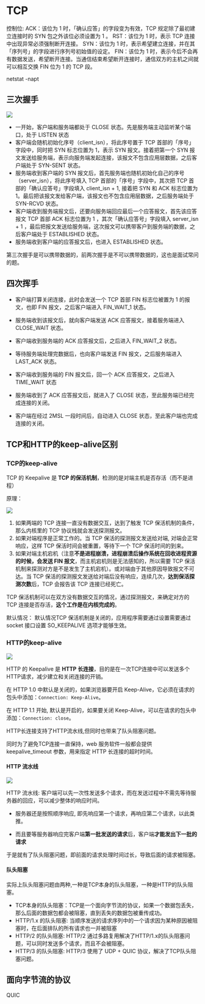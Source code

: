 
# TCP


控制位:
ACK：该位为 1 时，「确认应答」的字段变为有效，TCP 规定除了最初建立连接时的 SYN 包之外该位必须设置为 1 。
RST：该位为 1 时，表示 TCP 连接中出现异常必须强制断开连接。
SYN：该位为 1 时，表示希望建立连接，并在其「序列号」的字段进行序列号初始值的设定。
FIN：该位为 1 时，表示今后不会再有数据发送，希望断开连接。当通信结束希望断开连接时，通信双方的主机之间就可以相互交换 FIN 位为 1 的 TCP 段。


netstat -napt


## 三次握手

![](img/TCP/三次握手.png)

- 一开始，客户端和服务端都处于 CLOSE 状态。先是服务端主动监听某个端口，处于 LISTEN 状态
- 客户端会随机初始化序号（client_isn），将此序号置于 TCP 首部的「序号」字段中，同时把 SYN 标志位置为 1，表示 SYN 报文。接着把第一个 SYN 报文发送给服务端，表示向服务端发起连接，该报文不包含应用层数据，之后客户端处于 SYN-SENT 状态。
- 服务端收到客户端的 SYN 报文后，首先服务端也随机初始化自己的序号（server_isn），将此序号填入 TCP 首部的「序号」字段中，其次把 TCP 首部的「确认应答号」字段填入 client_isn + 1, 接着把 SYN 和 ACK 标志位置为 1。最后把该报文发给客户端，该报文也不包含应用层数据，之后服务端处于 SYN-RCVD 状态。
- 客户端收到服务端报文后，还要向服务端回应最后一个应答报文，首先该应答报文 TCP 首部 ACK 标志位置为 1 ，其次「确认应答号」字段填入 server_isn + 1 ，最后把报文发送给服务端，这次报文可以携带客户到服务端的数据，之后客户端处于 ESTABLISHED 状态。
- 服务端收到客户端的应答报文后，也进入 ESTABLISHED 状态。

第三次握手是可以携带数据的，前两次握手是不可以携带数据的，这也是面试常问的题。

## 四次挥手

- 客户端打算关闭连接，此时会发送一个 TCP 首部 FIN 标志位被置为 1 的报文，也即 FIN 报文，之后客户端进入 FIN_WAIT_1 状态。
- 服务端收到该报文后，就向客户端发送 ACK 应答报文，接着服务端进入 CLOSE_WAIT 状态。
- 客户端收到服务端的 ACK 应答报文后，之后进入 FIN_WAIT_2 状态。

- 等待服务端处理完数据后，也向客户端发送 FIN 报文，之后服务端进入 LAST_ACK 状态。
- 客户端收到服务端的 FIN 报文后，回一个 ACK 应答报文，之后进入 TIME_WAIT 状态
- 服务端收到了 ACK 应答报文后，就进入了 CLOSE 状态，至此服务端已经完成连接的关闭。
- 客户端在经过 2MSL 一段时间后，自动进入 CLOSE 状态，至此客户端也完成连接的关闭。


## TCP和HTTP的keep-alive区别

### TCP的keep-alive

TCP 的 Keepalive 是 **TCP 的保活机制**，检测的是对端主机是否存活（而不是进程）

原理：

![](img/TCP/TCP保活机制.png)

1. 如果两端的 TCP 连接一直没有数据交互，达到了触发 TCP 保活机制的条件，那么内核里的 TCP 协议栈就会发送探测报文。
2. 如果对端程序是正常工作的。当 TCP 保活的探测报文发送给对端, 对端会正常响应，这样 TCP 保活时间会被重置，等待下一个 TCP 保活时间的到来。
3. 如果对端主机宕机（注意**不是进程崩溃，进程崩溃后操作系统在回收进程资源的时候，会发送 FIN 报文**，而主机宕机则是无法感知的，所以需要 TCP 保活机制来探测对方是不是发生了主机宕机）。或对端由于其他原因导致报文不可达。当 TCP 保活的探测报文发送给对端后没有响应，连续几次，**达到保活探测次数**后，TCP 会报告该 TCP 连接已经死亡。

TCP 保活机制可以在双方没有数据交互的情况，通过探测报文，来确定对方的 TCP 连接是否存活，**这个工作是在内核完成的**。

默认情况：
默认情况TCP 保活机制是关闭的，应用程序需要通过设置需要通过 socket 接口设置 SO_KEEPALIVE 选项才能够生效。

### HTTP的keep-alive

![](img/TCP/HTTP长连接.png)

HTTP 的 Keepalive 是 **HTTP 长连接**，目的是在一次TCP连接中可以发送多个HTTP请求，减少建立和关闭连接的开销。


在 HTTP 1.0 中默认是关闭的，如果浏览器要开启 Keep-Alive，它必须在请求的包头中添加：`Connection: Keep-Alive`。

在 HTTP 1.1 开始, 默认是开启的，如果要关闭 Keep-Alive，可以在请求的包头中添加：`Connection: close`。

HTTP长连接支持了HTTP流水线,但同时也带来了队头阻塞问题。

同时为了避免TCP连接一直保持，web 服务软件一般都会提供 keepalive_timeout 参数，用来指定 HTTP 长连接的超时时间。

#### HTTP 流水线

![](img/TCP/HTTP流水线.png)

HTTP 流水线: 客户端可以先一次性发送多个请求，而在发送过程中不需先等待服务器的回应，可以减少整体的响应时间。

- 服务器还是按照顺序响应, 即先响应第一个请求，再响应第二个请求，以此类推。

- 而且要等服务器响应完客户端**第一批发送的请求**后，客户端**才能发出下一批的请求**

于是就有了队头阻塞问题，即前面的请求处理时间过长，导致后面的请求被阻塞。

#### 队头阻塞

实际上队头阻塞问题由两种,一种是TCP本身的队头阻塞，一种是HTTP的队头阻塞。

- TCP本身的队头阻塞：TCP是一个面向字节流的协议，如果一个数据包丢失，那么后面的数据包都会被阻塞，直到丢失的数据包被重传成功。
- HTTP/1.x 的队头阻塞: 当顺序发送的请求序列中的一个请求因为某种原因被阻塞时，在后面排队的所有请求也一并被阻塞
- HTTP/2 的队头阻塞: HTTP/2 通过多路复用解决了HTTP/1.x的队头阻塞问题，可以同时发送多个请求，而且不会被阻塞。
- HTTP/3 的队头阻塞: HTTP/3 使用了 UDP + QUIC 协议，解决了TCP队头阻塞问题。



## 面向字节流的协议



QUIC



